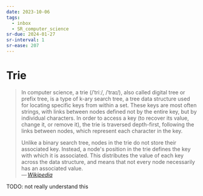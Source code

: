 ```yaml
---
date: 2023-10-06
tags:
  - inbox
  - SR_computer_science
sr-due: 2024-01-27
sr-interval: 1
sr-ease: 207
---
```


# Trie

> In computer science, a trie (/ˈtriː/, /ˈtraɪ/), also called digital tree or
> prefix tree, is a type of k-ary search tree, a tree data structure used for
> locating specific keys from within a set. These keys are most often strings,
> with links between nodes defined not by the entire key, but by individual
> characters. In order to access a key (to recover its value, change it, or
> remove it), the trie is traversed depth-first, following the links between
> nodes, which represent each character in the key.
>
> Unlike a binary search tree, nodes in the trie do not store their associated
> key. Instead, a node's position in the trie defines the key with which it is
> associated. This distributes the value of each key across the data structure,
> and means that not every node necessarily has an associated value.\
> — <cite>[Wikipedia](https://en.wikipedia.org/wiki/Trie)</cite>

TODO: not really understand this
